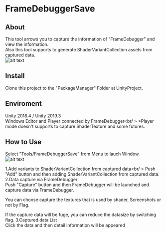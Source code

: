 # FrameDebuggerSave

## About
This tool arrows you to capture the information of "FrameDebugger" and view the information.<br />
Also this tool supports to generate ShaderVariantCollection assets from captured data.<br />
![alt text](/img/FrameDebuggerSave.png)



## Install
Clone this project to the "PackageManager" Folder at UnityProject.

## Enviroment
Unity 2018.4 / Unity 2019.3<br/>
Windows Editor and Player connected by FrameDebugger<br/ >
*Player mode doesn't supports to capture ShaderTexture and some futures.

## How to Use
Select "Tools/FrameDebuggerSave" from Menu to lauch Window. <br/>
![alt text](/img/FrameDebuggerLaunch.png)<br />



1.Add variants to ShaderVariantCollection from captured data<br/ >
Push "Add" button and then adding ShaderVariantCollection from captured data.
<br />
2.Data capture via FrameDebugger<br />
Push "Capture" button and then FrameDebugger will be launched and capture data via FrameDebugger. <br />

You can choose capture the textures that is used by shader, Screenshots or not by Flag.<br />

If the capture data will be fuge, you can reduce the datasize by switching flag.
3.Captured data List<br />
Click the data and then detail information will be appeared<br />

